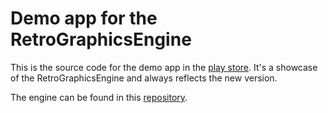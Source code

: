 # Demo app for the RetroGraphicsEngine

This is the source code for the demo app in the [play store](). It's
a showcase of the RetroGraphicsEngine and always reflects the new version.

The engine can be found in this [repository](https://github.com/PioBeat/RetroGraphicsEngine).